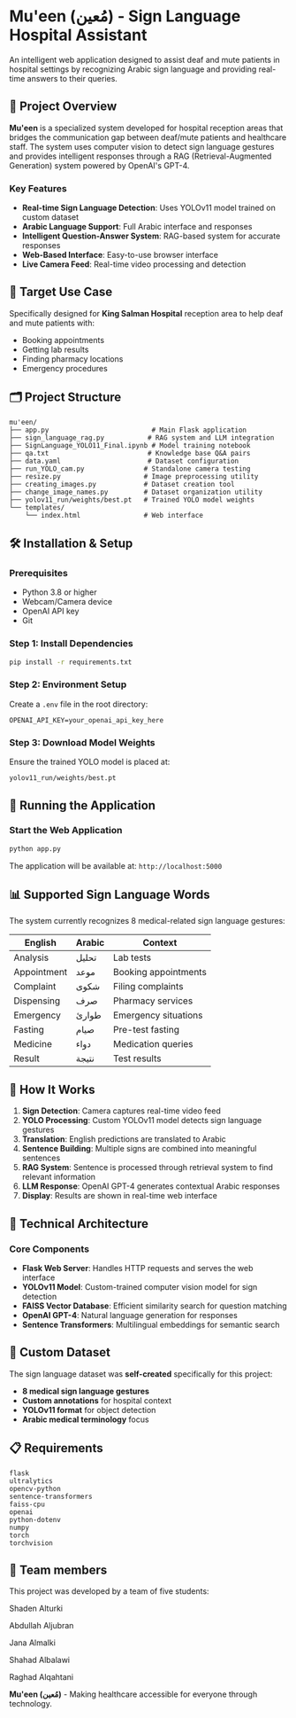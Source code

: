 # Mu'een (مُعين) - Sign Language Hospital Assistant

An intelligent web application designed to assist deaf and mute patients in hospital settings by recognizing Arabic sign language and providing real-time answers to their queries.

## 🎯 Project Overview

**Mu'een** is a specialized system developed for hospital reception areas that bridges the communication gap between deaf/mute patients and healthcare staff. The system uses computer vision to detect sign language gestures and provides intelligent responses through a RAG (Retrieval-Augmented Generation) system powered by OpenAI's GPT-4.

### Key Features

- **Real-time Sign Language Detection**: Uses YOLOv11 model trained on custom dataset
- **Arabic Language Support**: Full Arabic interface and responses
- **Intelligent Question-Answer System**: RAG-based system for accurate responses
- **Web-Based Interface**: Easy-to-use browser interface
- **Live Camera Feed**: Real-time video processing and detection

## 🏥 Target Use Case

Specifically designed for **King Salman Hospital** reception area to help deaf and mute patients with:
- Booking appointments
- Getting lab results
- Finding pharmacy locations
- Emergency procedures

## 🗂️ Project Structure

```
mu'een/
├── app.py                          # Main Flask application
├── sign_language_rag.py           # RAG system and LLM integration
├── SignLanguage_YOLO11_Final.ipynb # Model training notebook
├── qa.txt                         # Knowledge base Q&A pairs
├── data.yaml                      # Dataset configuration
├── run_YOLO_cam.py               # Standalone camera testing
├── resize.py                     # Image preprocessing utility
├── creating_images.py            # Dataset creation tool
├── change_image_names.py         # Dataset organization utility
├── yolov11_run/weights/best.pt   # Trained YOLO model weights
└── templates/
    └── index.html                # Web interface
```

## 🛠️ Installation & Setup

### Prerequisites

- Python 3.8 or higher
- Webcam/Camera device
- OpenAI API key
- Git


### Step 1: Install Dependencies

```bash
pip install -r requirements.txt
```

### Step 2: Environment Setup

Create a `.env` file in the root directory:

```env
OPENAI_API_KEY=your_openai_api_key_here
```

### Step 3: Download Model Weights

Ensure the trained YOLO model is placed at:
```
yolov11_run/weights/best.pt
```

## 🚀 Running the Application

### Start the Web Application

```bash
python app.py
```

The application will be available at: `http://localhost:5000`


## 📊 Supported Sign Language Words

The system currently recognizes 8 medical-related sign language gestures:

| **English** | **Arabic** | **Context** |
|-------------|------------|-------------|
| Analysis    | تحليل      | Lab tests |
| Appointment | موعد       | Booking appointments |
| Complaint   | شكوى       | Filing complaints |
| Dispensing  | صرف        | Pharmacy services |
| Emergency   | طوارئ      | Emergency situations |
| Fasting     | صيام       | Pre-test fasting |
| Medicine    | دواء       | Medication queries |
| Result      | نتيجة      | Test results |

## 🧠 How It Works

1. **Sign Detection**: Camera captures real-time video feed
2. **YOLO Processing**: Custom YOLOv11 model detects sign language gestures
3. **Translation**: English predictions are translated to Arabic
4. **Sentence Building**: Multiple signs are combined into meaningful sentences
5. **RAG System**: Sentence is processed through retrieval system to find relevant information
6. **LLM Response**: OpenAI GPT-4 generates contextual Arabic responses
7. **Display**: Results are shown in real-time web interface

## 🔧 Technical Architecture

### Core Components

- **Flask Web Server**: Handles HTTP requests and serves the web interface
- **YOLOv11 Model**: Custom-trained computer vision model for sign detection
- **FAISS Vector Database**: Efficient similarity search for question matching
- **OpenAI GPT-4**: Natural language generation for responses
- **Sentence Transformers**: Multilingual embeddings for semantic search


## 🎯 Custom Dataset

The sign language dataset was **self-created** specifically for this project:
- **8 medical sign language gestures**
- **Custom annotations** for hospital context
- **YOLOv11 format** for object detection
- **Arabic medical terminology** focus


## 📋 Requirements

```
flask
ultralytics
opencv-python
sentence-transformers
faiss-cpu
openai
python-dotenv
numpy
torch
torchvision
```


## 👥 Team members

This project was developed by a team of five students:

Shaden Alturki

Abdullah Aljubran

Jana Almalki

Shahad Albalawi

Raghad Alqahtani



**Mu'een (مُعين)** - Making healthcare accessible for everyone through technology.
